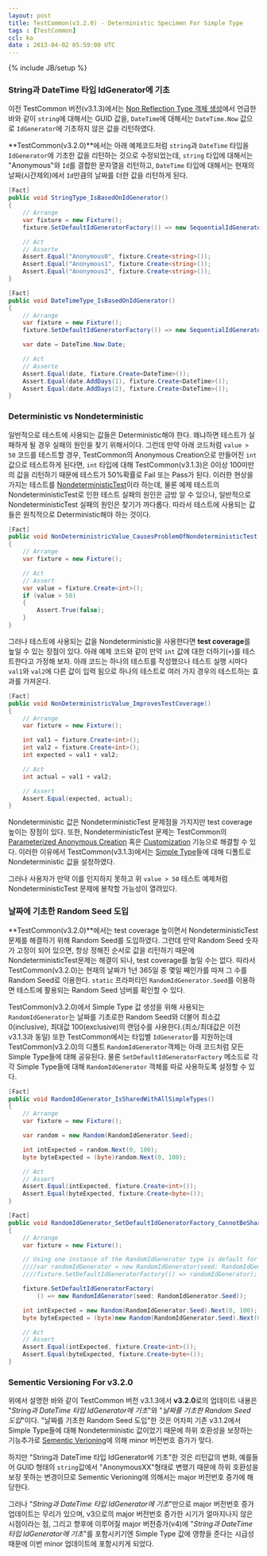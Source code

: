 ```yaml
---
layout: post
title: TestCommon(v3.2.0) - Deterministic Specimen For Simple Type
tags : [TestCommon]
ccl: ko
date : 2013-04-02 05:59:00 UTC
---
```

{% include JB/setup %}

### String과 DateTime 타입 IdGenerator에 기초

이전 TestCommon 버전(v3.1.3)에서는 [Non Reflection Type 객체 생성](/TestCommon-Non-Reflection-Type-객체-생성-1/)에서 언급한 바와 같이
`string`에 대해서는 GUID 값을, `DateTime`에 대해서는 `DateTime.Now` 값으로
`IdGenerator`에 기초하지 않은 값을 리턴하였다.

**TestCommon(v3.2.0)**에서는 아래 예제코드처럼 `string`과 `DateTime` 타입을 `IdGenerator`에 기초한 값을 리턴하는 것으로 수정되었는데,
`string` 타입에 대해서는 "Anonymous"와 `Id`를 결합한 문자열을 리턴하고,
`DateTime` 타입에 대해서는 현재의 날짜(시간제외)에서 `Id`만큼의 날짜를 더한 값을 리턴하게 된다.

```c#
[Fact]
public void StringType_IsBasedOnIdGenerator()
{
    // Arrange
    var fixture = new Fixture();
    fixture.SetDefaultIdGeneratorFactory(() => new SequentialIdGenerator(0, 100));

    // Act
    // Asserte
    Assert.Equal("Anonymous0", fixture.Create<string>());
    Assert.Equal("Anonymous1", fixture.Create<string>());
    Assert.Equal("Anonymous2", fixture.Create<string>());
}

[Fact]
public void DateTimeType_IsBasedOnIdGenerator()
{
    // Arrange
    var fixture = new Fixture();
    fixture.SetDefaultIdGeneratorFactory(() => new SequentialIdGenerator(0, 100));

    var date = DateTime.Now.Date;

    // Act
    // Asserte
    Assert.Equal(date, fixture.Create<DateTime>());
    Assert.Equal(date.AddDays(1), fixture.Create<DateTime>());
    Assert.Equal(date.AddDays(2), fixture.Create<DateTime>());
}
```
<!-- break -->

### Deterministic vs Nondeterministic
일반적으로 테스트에 사용되는 값들은 Deterministic해야 한다.
왜냐하면 테스트가 실패하게 될 경우 실패의 원인을 찾기 위해서이다.
그런데 만약 아래 코드처럼 `value > 50` 코드를 테스트할 경우,
TestCommon의 Anonymous Creation으로 만들어진 `int` 값으로 테스트하게 된다면,
`int` 타입에 대해 TestCommon(v3.1.3)은 0이상 100미만의 값을 리턴하기 때문에
테스트가 50%확률로 Fail 또는 Pass가 된다. 이러한 현상을 가지는 테스트를 [NondeterministicTest]이라 하는데,
물론 예제 테스트의 NondeterministicTest로 인한 테스트 실패의 원인은 금방 알 수 있으나,
일반적으로 NondeterministicTest 실패의 원인은 찾기가 까다롭다.
따라서 테스트에 사용되는 값들은 원칙적으로 Deterministic해야 하는 것이다.

```c#
[Fact]
public void NonDeterministricValue_CausesProblemOfNondeterministicTest()
{
    // Arrange
    var fixture = new Fixture();

    // Act
    // Assert
    var value = fixture.Create<int>();
    if (value > 50)
    {
        Assert.True(false);
    }
}
```

그러나 테스트에 사용되는 값을 Nondeterministic을 사용한다면 **test coverage**를 높일 수 있는 장점이 있다.
아래 예제 코드와 같이 만약 `int` 값에 대한 더하기(`+`)를 테스트한다고 가정해 보자.
아래 코드는 하나의 테스트를 작성했으나 테스트 실행 시마다 `val1`와 `val2`에 다른 값이 입력 됨으로
하나의 테스트로 여러 가지 경우의 테스트하는 효과를 가져온다.

```c#
[Fact]
public void NonDeterministricValue_ImprovesTestCoverage()
{
    // Arrange
    var fixture = new Fixture();

    int val1 = fixture.Create<int>();
    int val2 = fixture.Create<int>();
    int expected = val1 + val2;

    // Act
    int actual = val1 + val2;

    // Assert
    Assert.Equal(expected, actual);
}
```
Nondeterministic 값은 NondeterministicTest 문제점을 가지지만 test coverage 높이는 장점이 있다.
또한, NondeterministicTest 문제는 TestCommon의 [Parameterized Anonymous Creation] 혹은 [Customization] 기능으로 해결할 수 있다.
이러한 이유에서 TestCommon(v3.1.3)에서는 [Simple Type][Non Reflection Type 객체 생성]들에 대해 디폴트로 Nondeterministic 값을 설정하였다.

그러나 사용자가 만약 이를 인지하지 못하고 위 `value > 50` 테스트 예제처럼 NondeterministicTest 문제에 봉착할 가능성이 열려있다.

### 날짜에 기초한 Random Seed 도입
**TestCommon(v3.2.0)**에서는 test coverage 높이면서 NondeterministicTest문제를 해결하기 위해 Random Seed를 도입하였다.
그런데 만약 Random Seed 숫자가 고정이 되어 있으면, 항상 정해진 순서로 값을 리턴하기 때문에
NondeterministicTest문제는 해결이 되나, test coverage를 높일 수는 없다.
따라서 TestCommon(v3.2.0)는 현재의 날짜가 1년 365일 중 몇일 째인가를 따져 그 수를 Random Seed로 이용한다.
`static` 프라퍼티인 `RandomIdGenerator.Seed`를 이용하면 테스트에 활용되는 Random Seed 넘버를 확인할 수 있다.

TestCommon(v3.2.0)에서 Simple Type 값 생성을 위해 사용되는 `RandomIdGenerator`는
날짜를 기초로한 Random Seed와 더불어 최소값 0(inclusive), 최대값 100(exclusive)의 랜덤수를 사용한다.(최소/최대값은 이전 v3.1.3과 동일)
또한 TestCommon에서는 타입별 `IdGenerator`를 지원하는데
TestCommon(v3.2.0)의 디폴트 `RandomIdGenerator`객체는 아래 코드처럼 모든 Simple Type들에 대해 공유된다.
물론 `SetDefaultIdGeneratorFactory` 메소드로 각각 Simple Type들에 대해 `RandomIdGenerator` 객체를 따로 사용하도록 설정할 수 있다.

```c#
[Fact]
public void RandomIdGenerator_IsSharedWithAllSimpleTypes()
{
    // Arrange
    var fixture = new Fixture();

    var random = new Random(RandomIdGenerator.Seed);

    int intExpected = random.Next(0, 100);
    byte byteExpected = (byte)random.Next(0, 100);

    // Act
    // Assert
    Assert.Equal(intExpected, fixture.Create<int>());
    Assert.Equal(byteExpected, fixture.Create<byte>());
}

[Fact]
public void RandomIdGenerator_SetDefaultIdGeneratorFactory_CannotBeSharedWithAllSimpleTypes()
{
    // Arrange
    var fixture = new Fixture();

    // Using one instance of the RandomIdGenerator type is default for all the simple types as the following.
    ////var randomIdGenerator = new RandomIdGenerator(seed: RandomIdGenerator.Seed);
    ////fixture.SetDefaultIdGeneratorFactory(() => randomIdGenerator);

    fixture.SetDefaultIdGeneratorFactory(
        () => new RandomIdGenerator(seed: RandomIdGenerator.Seed));

    int intExpected = new Random(RandomIdGenerator.Seed).Next(0, 100);
    byte byteExpected = (byte)new Random(RandomIdGenerator.Seed).Next(0, 100);

    // Act
    // Assert
    Assert.Equal(intExpected, fixture.Create<int>());
    Assert.Equal(byteExpected, fixture.Create<byte>());
}
```

### Sementic Versioning For v3.2.0
위에서 설명한 바와 같이 TestCommon 버전 v3.1.3에서 **v3.2.0**로의 업데이트 내용은
"*String과 DateTime 타입 IdGenerator에 기초*"와 "*날짜를 기초한 Random Seed 도입*"이다.
"날짜를 기초한 Random Seed 도입"한 것은 어차피 기존 v3.1.2에서 Simple Type들에 대해 Nondeterministic 값이었기 때문에
하위 호환성을 보장하는 기능추가로 [Sementic Verioning]에 의해 minor 버전번호 증가가 맞다.

하지만 "String과 DateTime 타입 IdGenerator에 기초"한 것은 리턴값의 변화,
예를들어 GUID 형태의 `string`값에서 "AnonymousXX"형태로 변했기 때문에
하위 호환성을 보장 못하는 변경이므로 Sementic Verioning에 의해서는 major 버전번호 증가에 해당한다.

그러나 "*String과 DateTime 타입 IdGenerator에 기초*"만으로 major 버전번호 증가 업데이트는 무리가 있으며,
v3으로의 major 버전번호 증가한 시기가 얼마지나지 않은 시점이라는 점,
그리고 향후에 이루어질 major 버전증가(v4)에 "*String과 DateTime 타입 IdGenerator에 기초*"를 포함시키기엔
Simple Type 값에 영향을 준다는 시급성 때문에 이번 minor 업데이트에 포함시키게 되었다.

[Non Reflection Type 객체 생성]: </TestCommon-Non-Reflection-Type-객체-생성-1/>
[NondeterministicTest]: <http://xunitpatterns.com/Erratic%20Test.html#Nondeterministic%20Test>
[Parameterized Anonymous Creation]: </TestCommon-Parameterized-Anonymous-Creation-1>
[Customization]: </TestCommon-Customization>
[Sementic Verioning]: http://semver.org/
